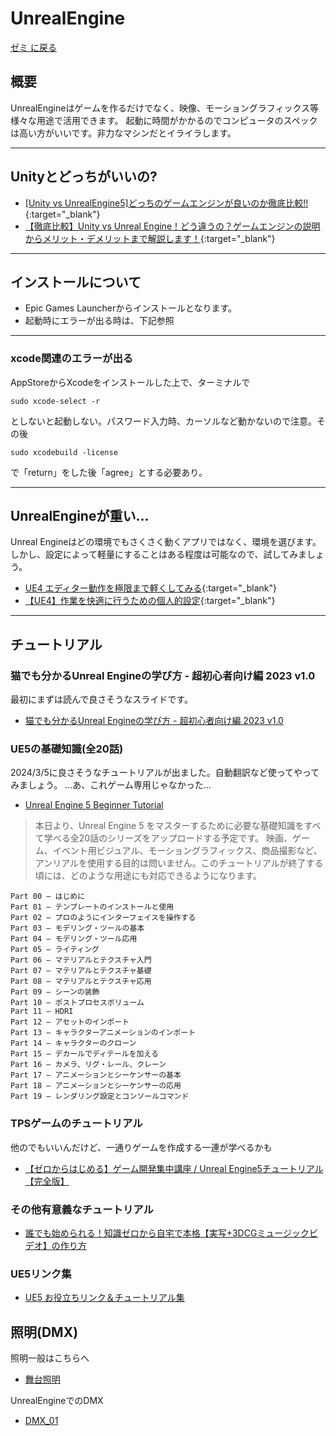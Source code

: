 # UnrealEngine

[ゼミ に戻る](../../index.md)

## 概要
UnrealEngineはゲームを作るだけでなく、映像、モーショングラフィックス等様々な用途で活用できます。
起動に時間がかかるのでコンピュータのスペックは高い方がいいです。非力なマシンだとイライラします。

---
## Unityとどっちがいいの?
- [[Unity vs UnrealEngine5]どっちのゲームエンジンが良いのか徹底比較!!](https://zenn.dev/daichi_gamedev/articles/unity-vs-unrealengine#%E7%B5%90%E8%AB%96){:target="_blank"}
- [【徹底比較】Unity vs Unreal Engine！どう違うの？ゲームエンジンの説明からメリット・デメリットまで解説します！](https://www.geekly.co.jp/column/cat-webgame/1903_051/){:target="_blank"}

---
## インストールについて
- Epic Games Launcherからインストールとなります。
- 起動時にエラーが出る時は、下記参照

---
### xcode関連のエラーが出る
AppStoreからXcodeをインストールした上で、ターミナルで
```
sudo xcode-select -r
```
としないと起動しない。パスワード入力時、カーソルなど動かないので注意。その後
```
sudo xcodebuild -license
```
で「return」をした後「agree」とする必要あり。

---
## UnrealEngineが重い...
Unreal Engineはどの環境でもさくさく動くアプリではなく、環境を選びます。
しかし、設定によって軽量にすることはある程度は可能なので、試してみましょう。
- [UE4 エディター動作を極限まで軽くしてみる](https://unrealengine.hatenablog.com/entry/2014/10/24/212222){:target="_blank"}
- [【UE4】作業を快適に行うための個人的設定](https://kazupon.org/ue4-editor-my-opt-settings/){:target="_blank"}



---
## チュートリアル
### 猫でも分かるUnreal Engineの学び方 - 超初心者向け編 2023 v1.0
最初にまずは読んで良さそうなスライドです。
- [猫でも分かるUnreal Engineの学び方 - 超初心者向け編 2023 v1.0](https://www.docswell.com/s/EpicGamesJapan/KW1WNR-HowToLearnUE5_2023#p24)

### UE5の基礎知識(全20話)
2024/3/5に良さそうなチュートリアルが出ました。自動翻訳など使ってやってみましょう。
...あ、これゲーム専用じゃなかった...
- [Unreal Engine 5 Beginner Tutorial](https://3dnchu.com/archives/ue5-beginner-tutorial-bad-decisions-studio/)

> 本日より、Unreal Engine 5 をマスターするために必要な基礎知識をすべて学べる全20話のシリーズをアップロードする予定です。
> 映画、ゲーム、イベント用ビジュアル、モーショングラフィックス、商品撮影など、アンリアルを使用する目的は問いません。このチュートリアルが終了する頃には、どのような用途にも対応できるようになります。

```
Part 00 – はじめに
Part 01 – テンプレートのインストールと使用
Part 02 – プロのようにインターフェイスを操作する
Part 03 – モデリング・ツールの基本
Part 04 – モデリング・ツール応用
Part 05 – ライティング
Part 06 – マテリアルとテクスチャ入門
Part 07 – マテリアルとテクスチャ基礎
Part 08 – マテリアルとテクスチャ応用
Part 09 – シーンの装飾
Part 10 – ポストプロセスボリューム
Part 11 – HDRI
Part 12 – アセットのインポート
Part 13 – キャラクターアニメーションのインポート
Part 14 – キャラクターのクローン
Part 15 – デカールでディテールを加える
Part 16 – カメラ、リグ・レール、クレーン
Part 17 – アニメーションとシーケンサーの基本
Part 18 – アニメーションとシーケンサーの応用
Part 19 – レンダリング設定とコンソールコマンド
```

### TPSゲームのチュートリアル
他のでもいいんだけど、一通りゲームを作成する一連が学べるかも
- [【ゼロからはじめる】ゲーム開発集中講座 / Unreal Engine5チュートリアル【完全版】](https://www.youtube.com/watch?v=pXP8ETzYlf0)

### その他有意義なチュートリアル
- [誰でも始められる！知識ゼロから自宅で本格【実写+3DCGミュージックビデオ】の作り方](https://www.youtube.com/watch?v=eSS_mbtQxrI)

### UE5リンク集
- [UE5 お役立ちリンク＆チュートリアル集](https://historia.co.jp/archives/29628/)

## 照明(DMX)
照明一般はこちらへ
- [舞台照明](../../Field/Lighting/index.md)

UnrealEngineでのDMX
- [DMX_01](./dmx_01.md)
